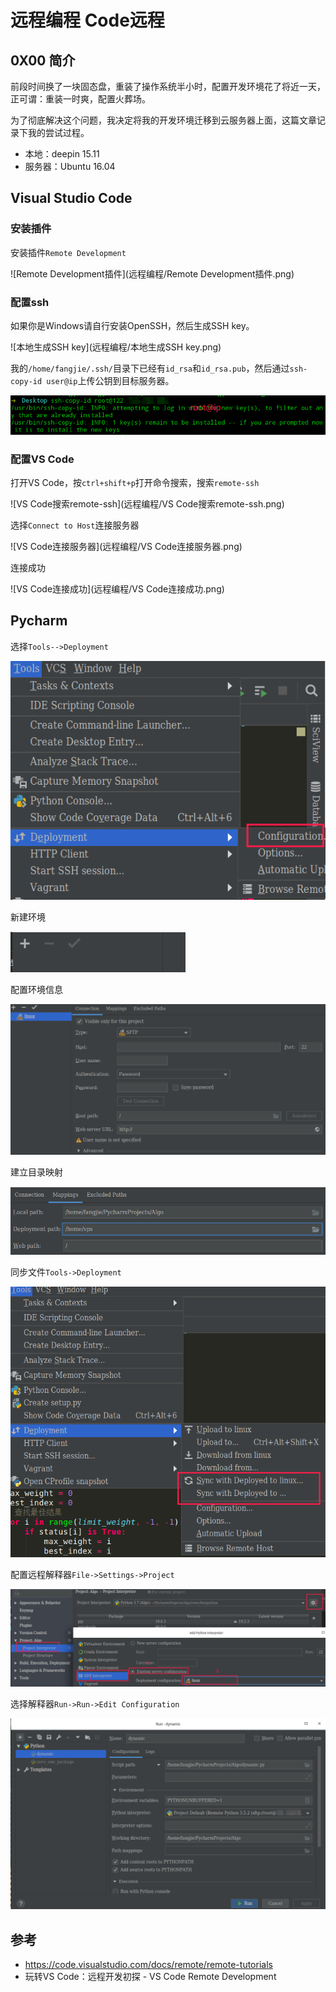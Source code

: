# 远程编程 Code远程

## 0X00 简介

前段时间换了一块固态盘，重装了操作系统半小时，配置开发环境花了将近一天，正可谓：重装一时爽，配置火葬场。

为了彻底解决这个问题，我决定将我的开发环境迁移到云服务器上面，这篇文章记录下我的尝试过程。

- 本地：deepin 15.11
- 服务器：Ubuntu 16.04

## Visual Studio Code

### 安装插件

安装插件`Remote Development`

![Remote Development插件](远程编程/Remote Development插件.png)

### 配置ssh

如果你是Windows请自行安装OpenSSH，然后生成SSH key。

![本地生成SSH key](远程编程/本地生成SSH key.png)

我的`/home/fangjie/.ssh/`目录下已经有`id_rsa`和`id_rsa.pub`，然后通过`ssh-copy-id user@ip`上传公钥到目标服务器。

![上传ssh公钥](远程编程/上传ssh公钥.png)

### 配置VS Code

打开VS Code，按`ctrl+shift+p`打开命令搜索，搜索`remote-ssh`

![VS Code搜索remote-ssh](远程编程/VS Code搜索remote-ssh.png)

选择`Connect to Host`连接服务器

![VS Code连接服务器](远程编程/VS Code连接服务器.png)

连接成功

![VS Code连接成功](远程编程/VS Code连接成功.png)

## Pycharm

选择`Tools-->Deployment`

![Deployment](远程编程/Deployment.png)

新建环境

![添加环境](远程编程/添加环境.png)

配置环境信息

![环境配置](远程编程/环境配置.png)

建立目录映射

![](远程编程/目录映射.png)

同步文件`Tools->Deployment`

![同步文件](远程编程/同步文件.png)

配置远程解释器`File->Settings->Project`

![配置远程解释器](远程编程/配置远程解释器.png)

选择解释器`Run->Run->Edit Configuration`

![选择解释器](远程编程/选择解释器.png)

## 参考

- https://code.visualstudio.com/docs/remote/remote-tutorials
- 玩转VS Code：远程开发初探 - VS Code Remote Development
